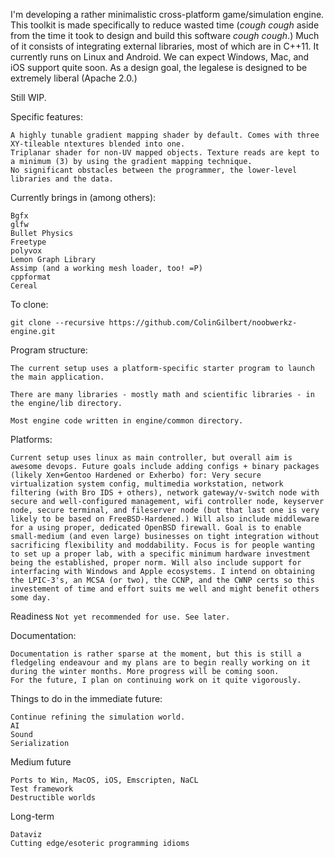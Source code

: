I'm developing a rather minimalistic cross-platform game/simulation engine. This toolkit is made specifically to reduce wasted time (*cough cough* aside from the time it took to design and build this software *cough cough*.) Much of it consists of integrating external libraries, most of which are in C++11. It currently runs on Linux and Android. We can expect Windows, Mac, and iOS support quite soon. As a design goal, the legalese is designed to be extremely liberal (Apache 2.0.)

Still WIP.


Specific features:
```
A highly tunable gradient mapping shader by default. Comes with three XY-tileable ntextures blended into one.
Triplanar shader for non-UV mapped objects. Texture reads are kept to a minimum (3) by using the gradient mapping technique.
No significant obstacles between the programmer, the lower-level libraries and the data.
```

Currently brings in (among others):
```
Bgfx
glfw
Bullet Physics
Freetype
polyvox
Lemon Graph Library 
Assimp (and a working mesh loader, too! =P)
cppformat
Cereal
```

To clone:
```
git clone --recursive https://github.com/ColinGilbert/noobwerkz-engine.git
```

Program structure:
```
The current setup uses a platform-specific starter program to launch the main application.

There are many libraries - mostly math and scientific libraries - in the engine/lib directory.

Most engine code written in engine/common directory.

```

Platforms:
```
Current setup uses linux as main controller, but overall aim is awesome devops. Future goals include adding configs + binary packages (likely Xen+Gentoo Hardened or Exherbo) for: Very secure virtualization system config, multimedia workstation, network filtering (with Bro IDS + others), network gateway/v-switch node with secure and well-configured management, wifi controller node, keyserver node, secure terminal, and fileserver node (but that last one is very likely to be based on FreeBSD-Hardened.) Will also include middleware for a using proper, dedicated OpenBSD firewall. Goal is to enable small-medium (and even large) businesses on tight integration without sacrificing flexibility and moddability. Focus is for people wanting to set up a proper lab, with a specific minimum hardware investment being the established, proper norm. Will also include support for interfacing with Windows and Apple ecosystems. I intend on obtaining the LPIC-3's, an MCSA (or two), the CCNP, and the CWNP certs so this investement of time and effort suits me well and might benefit others some day. 

```

Readiness
``
Not yet recommended for use. See later.
``

Documentation:
```
Documentation is rather sparse at the moment, but this is still a fledgeling endeavour and my plans are to begin really working on it during the winter months. More progress will be coming soon.
For the future, I plan on continuing work on it quite vigorously.
```

Things to do in the immediate future:
```
Continue refining the simulation world.
AI
Sound
Serialization
```

Medium future
```
Ports to Win, MacOS, iOS, Emscripten, NaCL
Test framework
Destructible worlds
```

Long-term
```
Dataviz
Cutting edge/esoteric programming idioms
```

